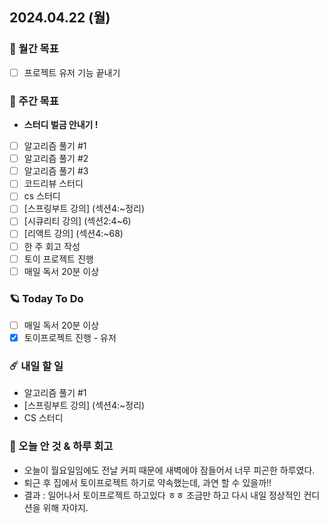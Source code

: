 ## 2024.04.22 (월)

### 🚀 월간 목표

- [ ] 프로젝트 유저 기능 끝내기
  <br/>

### 💫 주간 목표

- **스터디 벌금 안내기 !**
- [ ] 알고리즘 풀기 #1
- [ ] 알고리즘 풀기 #2
- [ ] 알고리즘 풀기 #3
- [ ] 코드리뷰 스터디
- [ ] cs 스터디
- [ ] [스프링부트 강의] (섹션4:~정리)
- [ ] [시큐리티 강의] (섹션2:4~6)
- [ ] [리액트 강의] (섹션4:~68)
- [ ] 한 주 회고 작성
- [ ] 토이 프로젝트 진행
- [ ] 매일 독서 20분 이상
  <br/>

### 🪐 Today To Do

- [ ] 매일 독서 20분 이상
- [x] 토이프로젝트 진행 - 유저
  <br/>

### ☄️ 내일 할 일

- 알고리즘 풀기 #1
- [스프링부트 강의] (섹션4:~정리)
- CS 스터디
  <br/>

### 👾 오늘 안 것 & 하루 회고

- 오늘이 월요일임에도 전날 커피 때문에 새벽에야 잠들어서 너무 피곤한 하루였다.
- 퇴근 후 집에서 토이프로젝트 하기로 약속했는데, 과연 할 수 있을까!!
- 결과 : 일어나서 토이프로젝트 하고있다 ㅎㅎ 조금만 하고 다시 내일 정상적인 컨디션을 위해 자야지.